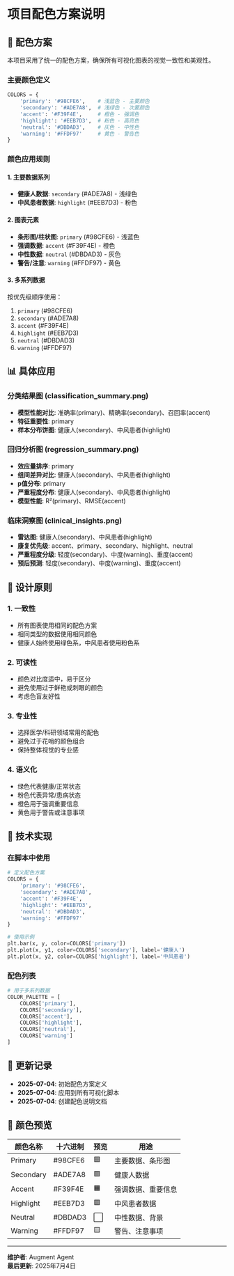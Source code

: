 # 项目配色方案说明

## 🎨 配色方案

本项目采用了统一的配色方案，确保所有可视化图表的视觉一致性和美观性。

### 主要颜色定义

```python
COLORS = {
    'primary': '#98CFE6',    # 浅蓝色 - 主要颜色
    'secondary': '#ADE7A8',  # 浅绿色 - 次要颜色  
    'accent': '#F39F4E',     # 橙色 - 强调色
    'highlight': '#EEB7D3',  # 粉色 - 高亮色
    'neutral': '#DBDAD3',    # 灰色 - 中性色
    'warning': '#FFDF97'     # 黄色 - 警告色
}
```

### 颜色应用规则

#### 1. 主要数据系列
- **健康人数据**: `secondary` (#ADE7A8) - 浅绿色
- **中风患者数据**: `highlight` (#EEB7D3) - 粉色

#### 2. 图表元素
- **条形图/柱状图**: `primary` (#98CFE6) - 浅蓝色
- **强调数据**: `accent` (#F39F4E) - 橙色
- **中性数据**: `neutral` (#DBDAD3) - 灰色
- **警告/注意**: `warning` (#FFDF97) - 黄色

#### 3. 多系列数据
按优先级顺序使用：
1. `primary` (#98CFE6)
2. `secondary` (#ADE7A8) 
3. `accent` (#F39F4E)
4. `highlight` (#EEB7D3)
5. `neutral` (#DBDAD3)
6. `warning` (#FFDF97)

## 📊 具体应用

### 分类结果图 (classification_summary.png)
- **模型性能对比**: 准确率(primary)、精确率(secondary)、召回率(accent)
- **特征重要性**: primary
- **样本分布饼图**: 健康人(secondary)、中风患者(highlight)

### 回归分析图 (regression_summary.png)
- **效应量排序**: primary
- **组间差异对比**: 健康人(secondary)、中风患者(highlight)
- **p值分布**: primary
- **严重程度分布**: 健康人(secondary)、中风患者(highlight)
- **模型性能**: R²(primary)、RMSE(accent)

### 临床洞察图 (clinical_insights.png)
- **雷达图**: 健康人(secondary)、中风患者(highlight)
- **康复优先级**: accent、primary、secondary、highlight、neutral
- **严重程度分级**: 轻度(secondary)、中度(warning)、重度(accent)
- **预后预测**: 轻度(secondary)、中度(warning)、重度(accent)

## 🎯 设计原则

### 1. 一致性
- 所有图表使用相同的配色方案
- 相同类型的数据使用相同颜色
- 健康人始终使用绿色系，中风患者使用粉色系

### 2. 可读性
- 颜色对比度适中，易于区分
- 避免使用过于鲜艳或刺眼的颜色
- 考虑色盲友好性

### 3. 专业性
- 选择医学/科研领域常用的配色
- 避免过于花哨的颜色组合
- 保持整体视觉的专业感

### 4. 语义化
- 绿色代表健康/正常状态
- 粉色代表异常/患病状态
- 橙色用于强调重要信息
- 黄色用于警告或注意事项

## 🔧 技术实现

### 在脚本中使用
```python
# 定义配色方案
COLORS = {
    'primary': '#98CFE6',
    'secondary': '#ADE7A8', 
    'accent': '#F39F4E',
    'highlight': '#EEB7D3',
    'neutral': '#DBDAD3',
    'warning': '#FFDF97'
}

# 使用示例
plt.bar(x, y, color=COLORS['primary'])
plt.plot(x, y1, color=COLORS['secondary'], label='健康人')
plt.plot(x, y2, color=COLORS['highlight'], label='中风患者')
```

### 配色列表
```python
# 用于多系列数据
COLOR_PALETTE = [
    COLORS['primary'], 
    COLORS['secondary'], 
    COLORS['accent'],
    COLORS['highlight'], 
    COLORS['neutral'], 
    COLORS['warning']
]
```

## 📝 更新记录

- **2025-07-04**: 初始配色方案定义
- **2025-07-04**: 应用到所有可视化脚本
- **2025-07-04**: 创建配色说明文档

## 🎨 颜色预览

| 颜色名称 | 十六进制 | 预览 | 用途 |
|---------|---------|------|------|
| Primary | #98CFE6 | 🟦 | 主要数据、条形图 |
| Secondary | #ADE7A8 | 🟩 | 健康人数据 |
| Accent | #F39F4E | 🟧 | 强调数据、重要信息 |
| Highlight | #EEB7D3 | 🟪 | 中风患者数据 |
| Neutral | #DBDAD3 | ⬜ | 中性数据、背景 |
| Warning | #FFDF97 | 🟨 | 警告、注意事项 |

---

**维护者**: Augment Agent  
**最后更新**: 2025年7月4日

